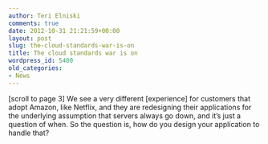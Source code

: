 ```yaml
---
author: Teri Elniski
comments: true
date: 2012-10-31 21:21:59+00:00
layout: post
slug: the-cloud-standards-war-is-on
title: The cloud standards war is on
wordpress_id: 5400
old_categories:
- News
---
```


[scroll to page 3] We see a very different [experience] for customers that adopt Amazon, like Netflix, and they are redesigning their applications for the underlying assumption that servers always go down, and it’s just a question of when. So the question is, how do you design your application to handle that?
